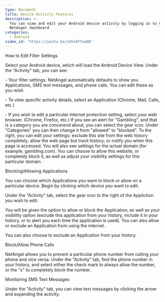 ```yaml
---
type: Document
title: Device Activity Features
description: >-
  You can view and edit your Android device activity by logging in to your
  NetAngel dashboard
categories:
  - Android
video_id: 'https://youtu.be/sUVn4FYxwD0'
---
```

How to Edit Filter Settings



Select your Android device, which will load the Android Device View. Under the "Activity" tab, you can see:

\- Your filter settings. NetAngel automatically defaults to show you Applications, SMS text messages, and phone calls. You can edit these as you wish. 

\- To view specific activity details, select an Application (Chrome, Mail, Calls, etc.)

\- If you wish to edit a particular internet protection setting, select your web browser. (Chrome, Firefox, etc.) If you see an alert for "Gambling", and that is a category you are concerend about, you can select the gear icon. Under "Categories" you can then change it from "allowed" to "blocked". To the right, you can edit your settings: exclude this site from the web history completely; allow the web page but track history; or notify you when this page is accessed. You will also see settings for the actual domain (for example, gambling.com). You can choose to allow this website, or completely block it, as well as adjust your visibility settings for this particular domain. 



Blocking/Allowing Applications



You can choose which Applications you want to block or allow on a particular device. Begin by clicking which device you want to edit.



Under the "Activity" tab, select the gear icon to the right of the Appliction you wish to edit. 



You will be given the option to allow or block the Application, as well as your visibility option (exclude this application from your history, include it in your history, or to alert you each time the application is used). You can also allow or exclude an Application from using the internet. 



You can also choose to exclude an Application from your history. 



Block/Allow Phone Calls



NetAngel allows you to prevent a particular phone number from calling your phone and vice versa. Under the "Activity" tab, find the phone number in your history, and select either the check mark to always allow the number, or the "x" to completely block the number. 



Monitoring SMS Text Messages



Under the "Activity" tab, you can view text messages by clicking the arrow and expanding the activity.

